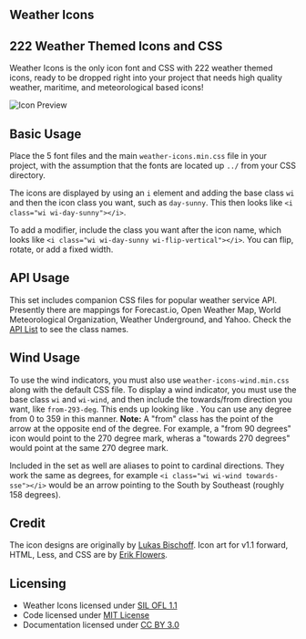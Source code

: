 ## Weather Icons

## 222 Weather Themed Icons and CSS

Weather Icons is the only icon font and CSS with 222 weather themed icons, ready to be dropped right into your project that needs high quality weather, maritime, and meteorological based icons!

![Icon Preview](http://i.imgur.com/XmZW2q3.png)

## Basic Usage

Place the 5 font files and the main `weather-icons.min.css` file in your project, with the assumption that the fonts are located up `../` from your CSS directory.

The icons are displayed by using an `i` element and adding the base class `wi` and then the icon class you want, such as `day-sunny`. This then looks like `<i class="wi wi-day-sunny"></i>`.

To add a modifier, include the class you want after the icon name, which looks like `<i class="wi wi-day-sunny wi-flip-vertical"></i>`. You can flip, rotate, or add a fixed width.

## API Usage

This set includes companion CSS files for popular weather service API. Presently there are mappings for Forecast.io, Open Weather Map, World Meteorological Organization, Weather Underground, and Yahoo. Check the [API List](https://erikflowers.github.io/weather-icons/api-list.html) to see the class names.

## Wind Usage

To use the wind indicators, you must also use `weather-icons-wind.min.css` along with the default CSS file. To display a wind indicator, you must use the base class `wi` and `wi-wind`, and then include the towards/from direction you want, like `from-293-deg`. This ends up looking like . You can use any degree from 0 to 359 in this manner. **Note:** A "from" class has the point of the arrow at the opposite end of the degree. For example, a "from 90 degrees" icon would point to the 270 degree mark, wheras a "towards 270 degrees" would point at the same 270 degree mark.

Included in the set as well are aliases to point to cardinal directions. They work the same as degrees, for example `<i class="wi wi-wind towards-sse"></i>` would be an arrow pointing to the South by Southeast (roughly 158 degrees). 

## Credit
The icon designs are originally by [Lukas Bischoff](http://www.twitter.com/artill). Icon art for v1.1 forward, HTML, Less, and CSS are by [Erik Flowers](http://www.helloerik.com).

## Licensing

* Weather Icons licensed under [SIL OFL 1.1](http://scripts.sil.org/OFL)
* Code licensed under [MIT License](http://opensource.org/licenses/mit-license.html)
* Documentation licensed under [CC BY 3.0](http://creativecommons.org/licenses/by/3.0)
